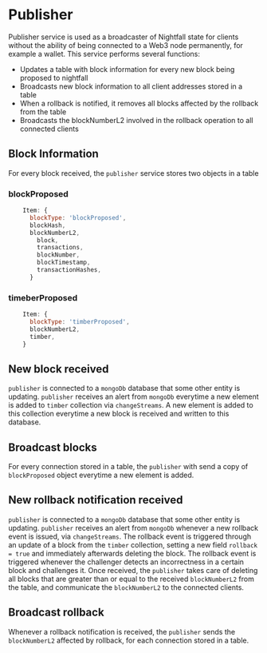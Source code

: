 # Publisher

Publisher service is used as a broadcaster of Nightfall state for clients without the ability of being connected to 
a Web3 node permanently, for example a wallet. This service performs several functions:
- Updates a table with block information for every new block being proposed to nightfall
- Broadcasts new block information to all client addresses stored in a table
- When a rollback is notified, it removes all blocks affected by the rollback from the table
- Broadcasts the blockNumberL2 involved in the rollback operation to all connected clients

## Block Information
For every block received, the `publisher` service stores two objects in a table

### blockProposed

```js
    Item: {
      blockType: 'blockProposed',
      blockHash,
      blockNumberL2,
        block,
        transactions,
        blockNumber,
        blockTimestamp,
        transactionHashes,
      }
```
### timeberProposed

```js
    Item: {
      blockType: 'timberProposed',
      blockNumberL2,
      timber,
    }
```

## New block received
`publisher` is connected to a `mongoDb` database that some other entity is updating. `publisher` receives an alert from `mongoDb` everytime a new element is added to `timber` collection via `changeStreams`.
A new element is added to this collection everytime a new block is received and written to this database.


## Broadcast blocks
For every connection stored in a table, the `publisher` with send a copy of `blockProposed` object everytime a new element is added.

## New rollback notification received
`publisher` is connected to a `mongoDb` database that some other entity is updating. `publisher` receives an alert from `mongoDb` whenever a new rollback event is issued, via `changeStreams`. 
The rollback event is triggered through an update of a block from the `timber` collection, setting a new field `rollback = true` and immediately afterwards deleting the block.
The rollback event is triggered whenever the challenger detects an incorrectness in a certain block and challenges it.
Once received, the `publisher` takes care of deleting all blocks that are greater than or equal to the received `blockNumberL2` from the table, and communicate the `blockNumberL2` to the connected clients.

## Broadcast rollback
Whenever a rollback notification is received, the `publisher` sends the `blockNumberL2` affected by rollback, for each connection stored in a table.